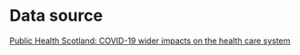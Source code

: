 # Data source 

[Public Health Scotland: COVID-19 wider impacts on the health care system](https://scotland.shinyapps.io/phs-covid-wider-impact/_w_c89e0e10/#tab-5169-2)
